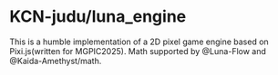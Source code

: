 # KCN-judu/luna_engine

This is a humble implementation of a 2D pixel game engine based on Pixi.js(written for MGPIC2025).
Math supported by @Luna-Flow and @Kaida-Amethyst/math.
